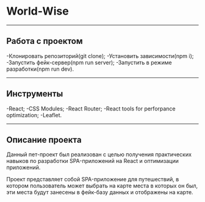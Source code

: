 # World-Wise 

---
## Работа с проектом
-Клонировать репозиторий(git clone);
-Установить зависимости(npm i);
-Запустить фейк-сервер(npm run server);
-Запустить в режиме разработки(npm run dev).

---
## Инструменты
-React;
-CSS Modules;
-React Router;
-React tools for perforpance optimization;
-Leaflet.

---
## Описание проекта
Данный пет-проект был реализован с целью получения практических навыков по разработки SPA-приложений на React и оптимизации приложений.

Проект представляет собой SPA-приложение для путешествий, в котором пользователь может выбрать на карте места в которых он был, эти места будут занесены в фейк-базу данных и отображены на карте.


